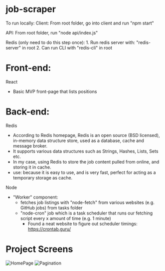 # job-scraper
To run locally:
Client:
 From root folder, go into client and run "npm start"

API:
    From root folder, run "node api/index.js"

Redis (only need to do this step once):
    1. Run redis server with: "redis-server" in root
    2. Can run CLI with "redis-cli" in root

# Front-end:
React
 - Basic MVP front-page that lists positions

# Back-end:

Redis
- According to Redis homepage, Redis is an open source (BSD licensed), in-memory data structure store, used as a database, cache and message broker.
- It supports various data structures such as Strings, Hashes, Lists, Sets etc.
- In my case, using Redis to store the job content pulled from online, and storing it in cache.
- use: because it is easy to use, and is very fast, perfect for acting as a temporary storage as cache.

Node
- "Worker" component: 
    - fetches job listings with "node-fetch" from various websites (e.g. GitHub jobs) from tasks folder
    - "node-cron" job which is a task scheduler that runs our fetching script every x amount of time (e.g. 1 minute)
        - Found a neat website to figure out scheduler timings: https://crontab.guru/
        
# Project Screens
![HomePage](https://imgur.com/pNflWSd)
![Pagination](https://imgur.com/LVTn1N0)
